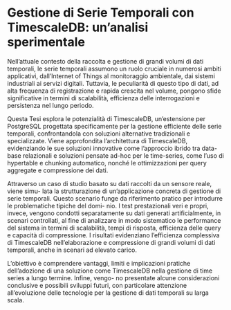 # Gestione di Serie Temporali con TimescaleDB: un’analisi sperimentale
Nell’attuale contesto della raccolta e gestione di grandi volumi di dati temporali, le
serie temporali assumono un ruolo cruciale in numerosi ambiti applicativi, dall’Internet
of Things al monitoraggio ambientale, dai sistemi industriali ai servizi digitali. Tuttavia,
le peculiarità di questo tipo di dati, ad alta frequenza di registrazione e rapida crescita nel
volume, pongono sfide significative in termini di scalabilità, efficienza delle interrogazioni
e persistenza nel lungo periodo.

Questa Tesi esplora le potenzialità di TimescaleDB, un’estensione per PostgreSQL
progettata specificamente per la gestione efficiente delle serie temporali, confrontandola
con soluzioni alternative tradizionali e specializzate. Viene approfondita l’architettura di
TimescaleDB, evidenziando le sue soluzioni innovative come l’approccio ibrido tra data-
base relazionali e soluzioni pensate ad-hoc per le time-series, come l’uso di hypertable e
chunking automatico, nonché le ottimizzazioni per query aggregate e compressione dei
dati.

Attraverso un caso di studio basato su dati raccolti da un sensore reale, viene simu-
lata la strutturazione di un’applicazione concreta di gestione di serie temporali. Questo
scenario funge da riferimento pratico per introdurre le problematiche tipiche del domi-
nio. I test prestazionali veri e propri, invece, vengono condotti separatamente su dati
generati artificialmente, in scenari controllati, al fine di analizzare in modo sistematico le
performance del sistema in termini di scalabilità, tempi di risposta, efficienza delle
query e capacità di compressione. I risultati evidenziano l’efficienza complessiva di
TimescaleDB nell’elaborazione e compressione di grandi volumi di dati temporali, anche
in scenari ad elevato carico.

L’obiettivo è comprendere vantaggi, limiti e implicazioni pratiche dell’adozione di una
soluzione come TimescaleDB nella gestione di time series a lungo termine. Infine, vengo-
no presentate alcune considerazioni conclusive e possibili sviluppi futuri, con particolare
attenzione all’evoluzione delle tecnologie per la gestione di dati temporali su larga scala.
